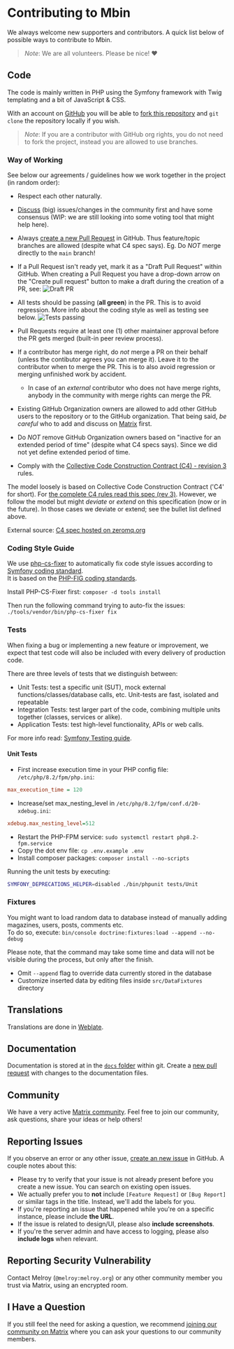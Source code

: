 # Contributing to Mbin

We always welcome new supporters and contributors. A quick list below of possible ways to contribute to Mbin.

> _Note_:
> We are all volunteers. Please be nice! ❤

## Code

The code is mainly written in PHP using the Symfony framework with Twig templating and a bit of JavaScript & CSS.

With an account on [GitHub](https://github.com) you will be able to [fork this repository](https://github.com/MbinOrg/mbin) and `git clone` the repository locally if you wish.

> _Note_:
> If you are a contributor with GitHub org rights, you do not need to fork the project, instead you are allowed to use branches.

### Way of Working

See below our agreements / guidelines how we work together in the project (in random order):

- Respect each other naturally.
- [Discuss](https://matrix.to/#/#mbin:melroy.org) (big) issues/changes in the community first and have some consensus (WIP: we are still looking into some voting tool that might help here).
- Always [create a new Pull Request](https://github.com/MbinOrg/mbin/pulls) in GitHub. Thus feature/topic branches are allowed (despite what C4 spec says). Eg. Do _NOT_ merge directly to the `main` branch!
- If a Pull Request isn't ready yet, mark it as a "Draft Pull Request" within GitHub. When creating a Pull Request you have a drop-down arrow on the "Create pull request" button to make a draft during the creation of a PR, see:
![Draft PR](https://github.com/MbinOrg/mbin/assets/628926/0800231e-6f0a-47e6-83df-d4bc8d9abb0d)

- All tests should be passing (**all green**) in the PR. This is to avoid regression. More info about the coding style as well as testing see below.
![Tests passing](https://github.com/MbinOrg/mbin/assets/628926/c8cb8778-a60c-49bf-99a2-0770e7148e25)

- Pull Requests require at least one (1) other maintainer approval before the PR gets merged (built-in peer review process).
- If a contributor has merge right, do _not_ merge a PR on their behalf (unless the contibutor agrees you can merge it).
  Leave it to the contributor when to merge the PR. This is to also avoid regression or merging unfinished work by accident.
  - In case of an _external_ contributor who does not have merge rights, anybody in the community with merge rights can merge the PR.
- Existing GitHub Organization owners are allowed to add other GitHub users to the repository or to the GitHub organization. That being said, _be careful_ who to add and discuss on [Matrix](https://matrix.to/#/#mbin:melroy.org) first.
- Do _NOT_ remove GitHub Organization owners based on "inactive for an extended period of time" (despite what C4 specs says). Since we did not yet define extended period of time.
- Comply with the [Collective Code Construction Contract (C4) - revision 3](C4.md) rules.

The model loosely is based on Collective Code Construction Contract ('C4' for short). For [the complete C4 rules read this spec (rev 3)](C4.md). However, we follow the model but might _deviate_ or _extend_ on this specification (now or in the future). In those cases we deviate or extend; see the bullet list defined above.

External source: [C4 spec hosted on zeromq.org](https://rfc.zeromq.org/spec/42/)

### Coding Style Guide

We use [php-cs-fixer](https://cs.symfony.com/) to automatically fix code style issues according to [Symfony coding standard](https://symfony.com/doc/current/contributing/code/standards.html).  
It is based on the [PHP-FIG coding standards](https://www.php-fig.org/psr/).

Install PHP-CS-Fixer first: `composer -d tools install`

Then run the following command trying to auto-fix the issues: `./tools/vendor/bin/php-cs-fixer fix`

### Tests

When fixing a bug or implementing a new feature or improvement, we expect that test code will also be included with every delivery of production code.

There are three levels of tests that we distinguish between:

- Unit Tests: test a specific unit (SUT), mock external functions/classes/database calls, etc. Unit-tests are fast, isolated and repeatable
- Integration Tests: test larger part of the code, combining multiple units together (classes, services or alike).
- Application Tests: test high-level functionality, APIs or web calls.

For more info read: [Symfony Testing guide](https://symfony.com/doc/current/testing.html).

#### Unit Tests

- First increase execution time in your PHP config file: `/etc/php/8.2/fpm/php.ini`:

```ini
max_execution_time = 120
```

- Increase/set max_nesting_level in `/etc/php/8.2/fpm/conf.d/20-xdebug.ini`:

```ini
xdebug.max_nesting_level=512
```

- Restart the PHP-FPM service: `sudo systemctl restart php8.2-fpm.service`
- Copy the dot env file: `cp .env.example .env`
- Install composer packages: `composer install --no-scripts`

Running the unit tests by executing:

```bash
SYMFONY_DEPRECATIONS_HELPER=disabled ./bin/phpunit tests/Unit
```

### Fixtures

You might want to load random data to database instead of manually adding magazines, users, posts, comments etc.  
To do so, execute: `bin/console doctrine:fixtures:load --append --no-debug`

Please note, that the command may take some time and data will not be visible during the process, but only after the finish.

- Omit `--append` flag to override data currently stored in the database
- Customize inserted data by editing files inside `src/DataFixtures` directory

## Translations

Translations are done in [Weblate](https://hosted.weblate.org/projects/mbin/).

## Documentation

Documentation is stored at in the [`docs` folder](docs) within git. Create a [new pull request](https://github.com/MbinOrg/mbin/pulls) with changes to the documentation files.

## Community

We have a very active [Matrix community](https://matrix.to/#/#mbin:melroy.org). Feel free to join our community, ask questions, share your ideas or help others!

## Reporting Issues

If you observe an error or any other issue, [create an new issue](https://github.com/MbinOrg/mbin/issues) in GitHub. A couple notes about this:

- Please try to verify that your issue is not already present before you create a new issue. You can search on existing open issues.
- We actually prefer you to **not** include `[Feature Request]` or `[Bug Report]` or similar tags in the title. Instead, we'll add the labels for you.
- If you're reporting an issue that happened while you're on a specific instance, please include **the URL**.
- If the issue is related to design/UI, please also **include screenshots**.
- If you're the server admin and have access to logging, please also **include logs** when relevant.

## Reporting Security Vulnerability

Contact Melroy (`@melroy:melroy.org`) or any other community member you trust via Matrix, using an encrypted room.

## I Have a Question

If you still feel the need for asking a question, we recommend [joining our community on Matrix](https://matrix.to/#/#mbin:melroy.org) where you can ask your questions to our community members.
